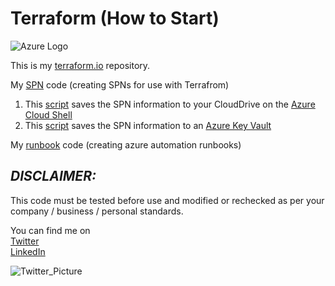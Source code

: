 # Terraform (How to Start)

![Azure Logo](https://www.terraform.io/assets/images/logo-hashicorp-3f10732f.svg)

This is my [terraform.io](https://www.terraform.io) repository. </br>

My [SPN](/terraform/SPN) code (creating SPNs for use with Terrafrom)

1. This [script](https://github.com/fskelly/flkelly-AzureCode/blob/WIP/terraform/SPN/create_SPN_Terraform_CloudDrive.azcli) saves the SPN information to your CloudDrive on the [Azure Cloud Shell](https://shell.azure.com) </br>
2. This [script](terraform/SPN/create_SPN_Terraform_Keyvault.azcli) saves the SPN information to an [Azure Key Vault](https://docs.microsoft.com/en-us/azure/key-vault/)</br>

My [runbook](/terraform/runbooks) code (creating azure automation runbooks)</br>

## _**DISCLAIMER:**_

This code must be tested before use and modified or rechecked as per your company / business / personal standards.

You can find me on  
[Twitter](https://www.twitter.com/fskelly) </br>
[LinkedIn](https://www.linkedin.com/in/fletcherkelly)

![Twitter_Picture](https://res.cloudinary.com/fskelly/image/twitter_name/w_100/fskelly.jpg) </br>
